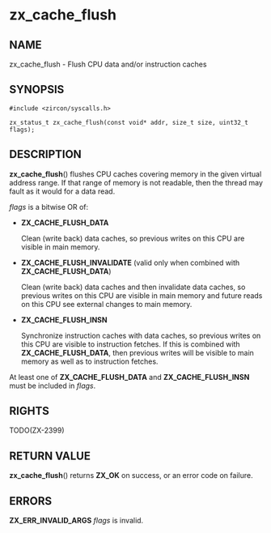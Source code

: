 # zx_cache_flush

## NAME

zx_cache_flush - Flush CPU data and/or instruction caches

## SYNOPSIS

```
#include <zircon/syscalls.h>

zx_status_t zx_cache_flush(const void* addr, size_t size, uint32_t flags);
```

## DESCRIPTION

**zx_cache_flush**() flushes CPU caches covering memory in the given
virtual address range.  If that range of memory is not readable, then
the thread may fault as it would for a data read.

*flags* is a bitwise OR of:

 * **ZX_CACHE_FLUSH_DATA**

   Clean (write back) data caches, so previous writes on this CPU are
   visible in main memory.

 * **ZX_CACHE_FLUSH_INVALIDATE**
   (valid only when combined with **ZX_CACHE_FLUSH_DATA**)

   Clean (write back) data caches and then invalidate data caches, so
   previous writes on this CPU are visible in main memory and future
   reads on this CPU see external changes to main memory.

 * **ZX_CACHE_FLUSH_INSN**

   Synchronize instruction caches with data caches, so previous writes
   on this CPU are visible to instruction fetches.  If this is combined
   with **ZX_CACHE_FLUSH_DATA**, then previous writes will be visible to
   main memory as well as to instruction fetches.

At least one of **ZX_CACHE_FLUSH_DATA** and **ZX_CACHE_FLUSH_INSN**
must be included in *flags*.

## RIGHTS

TODO(ZX-2399)

## RETURN VALUE

**zx_cache_flush**() returns **ZX_OK** on success, or an error code on failure.

## ERRORS

**ZX_ERR_INVALID_ARGS** *flags* is invalid.
